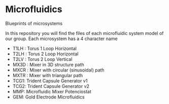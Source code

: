 # Microfluidics
Blueprints of microsystems

In this repository you will find the files of each microfluidic system model of our group. Each microsystem has a 4 character name

- T1LH : Torus 1 Loop Horizontal
- T2LH : Torus 2 Loop Horizontal
- T2LV : Torus 2 Loop Vertical
- MX3D : Mixer in 3D structure path
- MXCR : Mixer with circular (sinusoidal) path
- MXTR : Mixer with triangular path
- TCG1: Trident Capsule Generator v1
- TCG2: Trident Capsule Generator v2
- MMP: Microfluidic Mixer Potenciostat
- GEM: Gold Electrode Microfluidics
